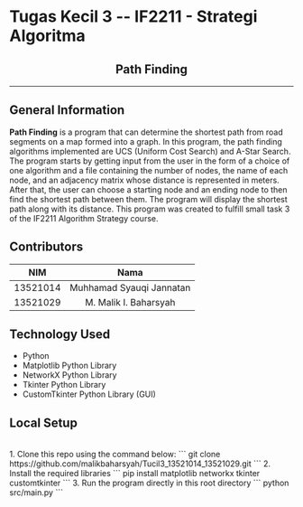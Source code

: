 # Tugas Kecil 3 -- IF2211 - Strategi Algoritma
<h2 align="center">
  Path Finding <br/>
</h2>
<hr>

## General Information
**Path Finding** is a program that can determine the shortest path from road segments on a map formed into a graph. In this program, the path finding algorithms implemented are UCS (Uniform Cost Search) and A-Star Search. The program starts by getting input from the user in the form of a choice of one algorithm and a file containing the number of nodes, the name of each node, and an adjacency matrix whose distance is represented in meters. After that, the user can choose a starting node and an ending node to then find the shortest path between them. The program will display the shortest path along with its distance. This program was created to fulfill small task 3 of the IF2211 Algorithm Strategy course.

## Contributors
| NIM | Nama |
| :---: | :---: |
| 13521014 | Muhhamad Syauqi Jannatan  |
| 13521029 | M. Malik I. Baharsyah |

## Technology Used
- Python
- Matplotlib Python Library
- NetworkX Python Library
- Tkinter Python Library
- CustomTkinter Python Library (GUI)

## Local Setup
<br>
1. Clone this repo using the command below: 
```
git clone https://github.com/malikbaharsyah/Tucil3_13521014_13521029.git
```
2. Install the required libraries
```
pip install matplotlib networkx tkinter customtkinter
```
3. Run the program directly in this root directory
```
python src/main.py
```

